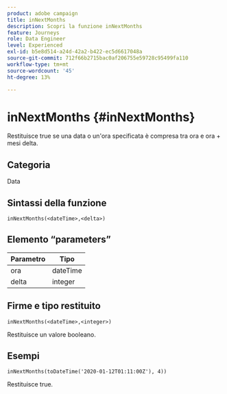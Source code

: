 ```yaml
---
product: adobe campaign
title: inNextMonths
description: Scopri la funzione inNextMonths
feature: Journeys
role: Data Engineer
level: Experienced
exl-id: b5e8d514-a24d-42a2-b422-ec5d6617048a
source-git-commit: 712f66b2715bac0af206755e59728c95499fa110
workflow-type: tm+mt
source-wordcount: '45'
ht-degree: 13%

---
```


# inNextMonths {#inNextMonths}

Restituisce true se una data o un&#39;ora specificata è compresa tra ora e ora + mesi delta.

## Categoria

Data

## Sintassi della funzione

`inNextMonths(<dateTime>,<delta>)`

## Elemento “parameters”

| Parametro | Tipo |
|-----------|------------------|
| ora | dateTime |
| delta | integer |

## Firme e tipo restituito

`inNextMonths(<dateTime>,<integer>)`

Restituisce un valore booleano.

## Esempi

`inNextMonths(toDateTime('2020-01-12T01:11:00Z'), 4))`

Restituisce true.
